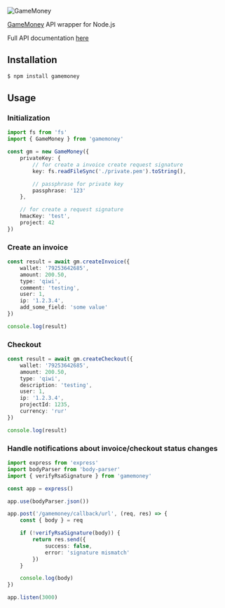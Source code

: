 ![GameMoney](https://auth.gamemoney.com/assets/img/logo_gamemoney_login.png)

[GameMoney](gamemoney.com) API wrapper for Node.js

Full API documentation [here](https://cp.gamemoney.com/apidoc.php)

## Installation 
```sh
$ npm install gamemoney
```

## Usage

### Initialization
```typescript
import fs from 'fs'
import { GameMoney } from 'gamemoney'

const gm = new GameMoney({
	privateKey: {
		// for create a invoice create request signature
		key: fs.readFileSync('./private.pem').toString(),

		// passphrase for private key
		passphrase: '123' 
	},

	// for create a request signature
	hmacKey: 'test',
	project: 42
})
```

### Create an invoice
```typescript
const result = await gm.createInvoice({
	wallet: '79253642685',
	amount: 200.50,
	type: 'qiwi',
	comment: 'testing',
	user: 1,
	ip: '1.2.3.4',
	add_some_field: 'some value'
})

console.log(result)
```

### Checkout
```typescript
const result = await gm.createCheckout({
	wallet: '79253642685',
	amount: 200.50,
	type: 'qiwi',
	description: 'testing',
	user: 1,
	ip: '1.2.3.4',
	projectId: 1235,
	currency: 'rur'
})

console.log(result)
```

### Handle notifications about invoice/checkout status changes
```typescript
import express from 'express'
import bodyParser from 'body-parser'
import { verifyRsaSignature } from 'gamemoney'

const app = express()

app.use(bodyParser.json())

app.post('/gamemoney/callback/url', (req, res) => {
	const { body } = req

	if (!verifyRsaSignature(body)) {
		return res.send({
			success: false,
			error: 'signature mismatch'
		})
	}

	console.log(body)
})

app.listen(3000)
```